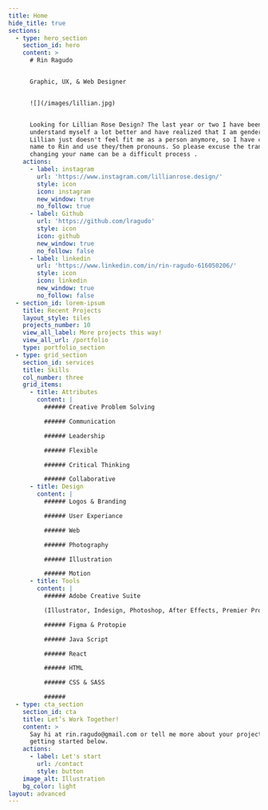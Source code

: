 ```yaml
---
title: Home
hide_title: true
sections:
  - type: hero_section
    section_id: hero
    content: >
      # Rin Ragudo


      Graphic, UX, & Web Designer


      ![](/images/lillian.jpg)


      Looking for Lillian Rose Design? The last year or two I have been able to
      understand myself a lot better and have realized that I am gender-fluid.
      Lillian just doesn't feel fit me as a person anymore, so I have changed my
      name to Rin and use they/them pronouns. So please excuse the transition,
      changing your name can be a difficult process .
    actions:
      - label: instagram
        url: 'https://www.instagram.com/lillianrose.design/'
        style: icon
        icon: instagram
        new_window: true
        no_follow: true
      - label: Github
        url: 'https://github.com/lragudo'
        style: icon
        icon: github
        new_window: true
        no_follow: false
      - label: linkedin
        url: 'https://www.linkedin.com/in/rin-ragudo-616050206/'
        style: icon
        icon: linkedin
        new_window: true
        no_follow: false
  - section_id: lorem-ipsum
    title: Recent Projects
    layout_style: tiles
    projects_number: 10
    view_all_label: More projects this way!
    view_all_url: /portfolio
    type: portfolio_section
  - type: grid_section
    section_id: services
    title: Skills
    col_number: three
    grid_items:
      - title: Attributes
        content: |
          ###### Creative Problem Solving

          ###### Communication

          ###### Leadership

          ###### Flexible

          ###### Critical Thinking

          ###### Collaborative
      - title: Design
        content: |
          ###### Logos & Branding

          ###### User Experiance

          ###### Web

          ###### Photography

          ###### Illustration

          ###### Motion
      - title: Tools
        content: |
          ###### Adobe Creative Suite  

          (Illustrator, Indesign, Photoshop, After Effects, Premier Pro)

          ###### Figma & Protopie

          ###### Java Script

          ###### React

          ###### HTML

          ###### CSS & SASS

          ######
  - type: cta_section
    section_id: cta
    title: Let’s Work Together!
    content: >
      Say hi at rin.ragudo@gmail.com or tell me more about your project by
      getting started below.
    actions:
      - label: Let's start
        url: /contact
        style: button
    image_alt: Illustration
    bg_color: light
layout: advanced
---
```

